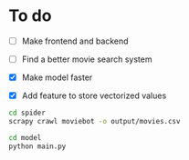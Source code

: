 # To do 

- [ ] Make frontend and backend
- [ ] Find a better movie search system
- [x] Make model faster
- [x] Add feature to store vectorized values



```bash
cd spider
scrapy crawl moviebot -o output/movies.csv
```

```bash
cd model 
python main.py
```
